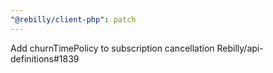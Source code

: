 ```yaml
---
"@rebilly/client-php": patch
---
```


Add churnTimePolicy to subscription cancellation Rebilly/api-definitions#1839
